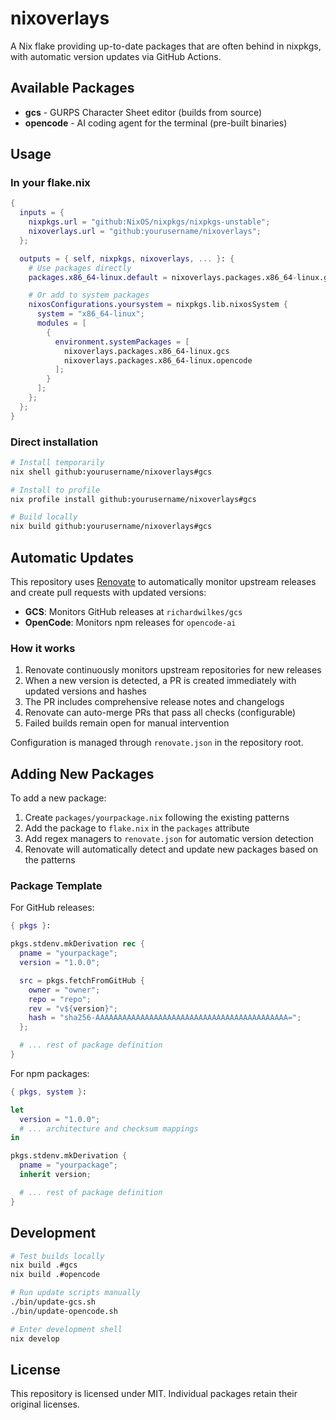 # nixoverlays

A Nix flake providing up-to-date packages that are often behind in nixpkgs, with automatic version updates via GitHub Actions.

## Available Packages

- **gcs** - GURPS Character Sheet editor (builds from source)
- **opencode** - AI coding agent for the terminal (pre-built binaries)

## Usage

### In your flake.nix

```nix
{
  inputs = {
    nixpkgs.url = "github:NixOS/nixpkgs/nixpkgs-unstable";
    nixoverlays.url = "github:yourusername/nixoverlays";
  };

  outputs = { self, nixpkgs, nixoverlays, ... }: {
    # Use packages directly
    packages.x86_64-linux.default = nixoverlays.packages.x86_64-linux.gcs;

    # Or add to system packages
    nixosConfigurations.yoursystem = nixpkgs.lib.nixosSystem {
      system = "x86_64-linux";
      modules = [
        {
          environment.systemPackages = [
            nixoverlays.packages.x86_64-linux.gcs
            nixoverlays.packages.x86_64-linux.opencode
          ];
        }
      ];
    };
  };
}
```

### Direct installation

```bash
# Install temporarily
nix shell github:yourusername/nixoverlays#gcs

# Install to profile
nix profile install github:yourusername/nixoverlays#gcs

# Build locally
nix build github:yourusername/nixoverlays#gcs
```

## Automatic Updates

This repository uses [Renovate](https://renovatebot.com/) to automatically monitor upstream releases and create pull requests with updated versions:

- **GCS**: Monitors GitHub releases at `richardwilkes/gcs`
- **OpenCode**: Monitors npm releases for `opencode-ai`

### How it works

1. Renovate continuously monitors upstream repositories for new releases
2. When a new version is detected, a PR is created immediately with updated versions and hashes
3. The PR includes comprehensive release notes and changelogs
4. Renovate can auto-merge PRs that pass all checks (configurable)
5. Failed builds remain open for manual intervention

Configuration is managed through `renovate.json` in the repository root.

## Adding New Packages

To add a new package:

1. Create `packages/yourpackage.nix` following the existing patterns
2. Add the package to `flake.nix` in the `packages` attribute
3. Add regex managers to `renovate.json` for automatic version detection
4. Renovate will automatically detect and update new packages based on the patterns

### Package Template

For GitHub releases:

```nix
{ pkgs }:

pkgs.stdenv.mkDerivation rec {
  pname = "yourpackage";
  version = "1.0.0";

  src = pkgs.fetchFromGitHub {
    owner = "owner";
    repo = "repo";
    rev = "v${version}";
    hash = "sha256-AAAAAAAAAAAAAAAAAAAAAAAAAAAAAAAAAAAAAAAAAAA=";
  };

  # ... rest of package definition
}
```

For npm packages:

```nix
{ pkgs, system }:

let
  version = "1.0.0";
  # ... architecture and checksum mappings
in

pkgs.stdenv.mkDerivation {
  pname = "yourpackage";
  inherit version;

  # ... rest of package definition
}
```

## Development

```bash
# Test builds locally
nix build .#gcs
nix build .#opencode

# Run update scripts manually
./bin/update-gcs.sh
./bin/update-opencode.sh

# Enter development shell
nix develop
```

## License

This repository is licensed under MIT. Individual packages retain their original licenses.
